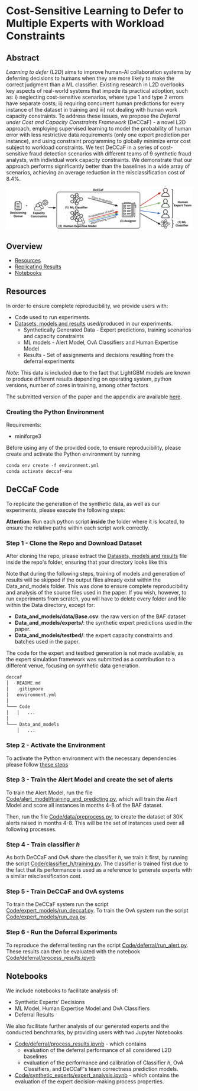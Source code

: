 
  
# Cost-Sensitive Learning to Defer to Multiple Experts with Workload Constraints

## Abstract

*Learning to defer* (L2D) aims to improve human-AI collaboration systems by deferring decisions to humans when they are more likely to make the correct judgment than a ML classifier. Existing research in L2D overlooks key aspects of real-world systems that impede its practical adoption, such as: i) neglecting cost-sensitive scenarios, where type 1 and type 2 errors have separate costs; ii) requiring concurrent human predictions for every instance of the dataset in training and iii) not dealing with human work capacity constraints. To address these issues, we propose the *Deferral under Cost and Capacity Constraints Framework* (DeCCaF) - a novel L2D approach, employing supervised learning to model the probability of human error with less restrictive data requirements (only one expert prediction per instance), and using constraint programming to globally minimize error cost subject to workload constraints. We test DeCCaF in a series of cost-sensitive fraud detection scenarios with different teams of 9 synthetic fraud analysts, with individual work capacity constraints. We demonstrate that our approach performs significantly better than the baselines in a wide array of scenarios, achieving an average reduction in the misclassification cost of 8.4%.

![alt text](Images/deccaf-scheme.png)
## Overview

* [Resources](#Resources)
* [Replicating Results](#Replicating-Results)
* [Notebooks](#Notebooks)

## Resources
In order to ensure complete reproducibility, we provide users with:
* Code used to run experiments.
* [Datasets, models and results](https://drive.google.com/file/d/16BLuZzdBLOsjs77WtytS7hZqe7aPDyTX/view?usp=sharing) used/produced in our experiments.
   * Synthetically Generated Data - Expert predictions, training scenarios and capacity constraints
   * ML models - Alert Model, OvA Classifiers and Human Expertise Model
   * Results - Set of assignments and decisions resulting from the deferral experiments

*Note*: This data is included due to the fact that LightGBM models are known to produce different results depending on operating system, python versions, number of cores in training, among other factors

The submitted version of the paper and the appendix are available [here](Documents/Paper.pdf).

### Creating the Python Environment

Requirements:
* miniforge3
  
Before using any of the provided code, to ensure reproducibility, please create and activate the Python environment by running

```
conda env create -f environment.yml
conda activate deccaf-env
```

## DeCCaF Code

To replicate the generation of the synthetic data, as well as our experiments, please execute the following steps:

**Attention**: Run each python script **inside** the folder where it is located, to ensure the relative paths within each script work correctly.

### Step 1 - Clone the Repo and Download Dataset
After cloning the repo, please extract the [Datasets, models and results](https://drive.google.com/file/d/16BLuZzdBLOsjs77WtytS7hZqe7aPDyTX/view?usp=sharing) file inside the repo's folder, ensuring that your directory looks like this

Note that during the following steps, training of models and generation of results will be skipped if the output files already exist within the Data_and_models folder. This was done to ensure complete reproducibility and analysis of the source files used in the paper. If you wish, however, to run experiments from scratch, you will have to delete every folder and file within the Data directory, except for:

- **Data_and_models/data/Base.csv**: the raw version of the BAF dataset
- **Data_and_models/experts/**: the synthetic expert predictions used in the paper.
- **Data_and_models/testbed/**: the expert capacity constraints and batches used in the paper. 

The code for the expert and testbed generation is not made available, as the expert simulation framework was submitted as a contribution to a different venue, focusing on synthetic data generation.

```
deccaf
│   README.md
│   .gitignore  
│   environment.yml
│
└─── Code
│   │   ...
│   
└─── Data_and_models
    │   ...
```

### Step 2 - Activate the Environment
To activate the Python environment with the necessary dependencies please follow [these steps](#Creating-the-Python-Environment)

### Step 3 - Train the Alert Model and create the set of alerts
To train the Alert Model, run the file [Code/alert_model/training_and_predicting.py](Code/alert_model/training_and_predicting.py), which will train the Alert Model and score all instances in months 4-8 of the BAF dataset.

Then, run the file [Code/data/preprocess.py](Code/data/preprocess.py), to create the dataset of 30K alerts raised in months 4-8. This will be the set of instances used over all following processes.

### Step 4 - Train classifier *h*
As both DeCCaF and OvA share the classifier *h*, we train it first, by running the script [Code/classifier_h/training.py](Code/classifier_h/training.py).
The classifier is trained first due to the fact that its performance is used as a reference to generate experts with a similar misclassification cost.

### Step 5 - Train DeCCaF and OvA systems
To train the DeCCaF system run the script [Code/expert_models/run_deccaf.py](Code/expert_models/run_deccaf.py). To train the OvA system run the script [Code/expert_models/run_ova.py](Code/expert_models/run_ova.py).

### Step 6 - Run the Deferral Experiments

To reproduce the deferral testing run the script [Code/deferral/run_alert.py](Code/deferral/run_alert.py). These results can then be evaluated with the notebook [Code/deferral/process_results.ipynb](Code/deferral/process_results.ipynb)

## Notebooks

We include notebooks to facilitate analysis of:

* Synthetic Experts' Decisions
* ML Model, Human Expertise Model and OvA Classifiers
* Deferral Results

We also facilitate further analysis of our generated experts and the conducted benchmarks, by providing users with two Jupyter Notebooks
* [Code/deferral/process_results.ipynb](Code/deferral/process_results.ipynb) - which contains
  * evaluation of the deferral performance of all considered L2D baselines
  * evaluation of the performance and calibration of Classifier *h*, OvA Classifiers, and DeCCaF's team correctness prediction models.
* [Code/synthetic_experts/expert_analysis.ipynb](Code/synthetic_experts/expert_analysis.ipynb) - which contains the evaluation of the expert decision-making process properties.
